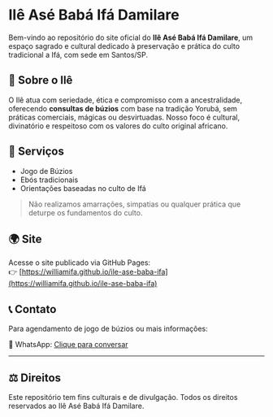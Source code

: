 # Ilê Asé Babá Ifá Damilare

Bem-vindo ao repositório do site oficial do **Ilê Asé Babá Ifá Damilare**, um espaço sagrado e cultural dedicado à preservação e prática do culto tradicional a Ifá, com sede em Santos/SP.

## 🌿 Sobre o Ilê

O Ilê atua com seriedade, ética e compromisso com a ancestralidade, oferecendo **consultas de búzios** com base na tradição Yorubá, sem práticas comerciais, mágicas ou desvirtuadas. Nosso foco é cultural, divinatório e respeitoso com os valores do culto original africano.

## 🔮 Serviços

- Jogo de Búzios
- Ebós tradicionais
- Orientações baseadas no culto de Ifá

> Não realizamos amarrações, simpatias ou qualquer prática que deturpe os fundamentos do culto.

## 🌍 Site

Acesse o site publicado via GitHub Pages:  
👉 [https://williamifa.github.io/ile-ase-baba-ifa](https://williamifa.github.io/ile-ase-baba-ifa)

## 📞 Contato

Para agendamento de jogo de búzios ou mais informações:

📱 WhatsApp: [Clique para conversar](https://wa.me/5511949880318)

---

## ⚖️ Direitos

Este repositório tem fins culturais e de divulgação. Todos os direitos reservados ao Ilê Asé Babá Ifá Damilare.
